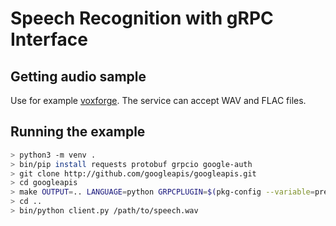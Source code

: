 # Speech Recognition with gRPC Interface

## Getting audio sample

Use for example [voxforge](http://www.voxforge.org). The service can accept WAV and FLAC files.

## Running the example

```bash
> python3 -m venv .
> bin/pip install requests protobuf grpcio google-auth
> git clone http://github.com/googleapis/googleapis.git
> cd googleapis
> make OUTPUT=.. LANGUAGE=python GRPCPLUGIN=$(pkg-config --variable=prefix grpc++)/bin/grpc_python_plugin
> cd ..
> bin/python client.py /path/to/speech.wav
```
